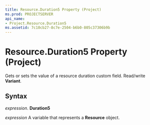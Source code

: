 ```yaml
---
title: Resource.Duration5 Property (Project)
ms.prod: PROJECTSERVER
api_name:
- Project.Resource.Duration5
ms.assetid: 7c10cb27-8c7e-2504-b6b0-805c37306b9b
---
```



# Resource.Duration5 Property (Project)

 Gets or sets the value of a resource duration custom field. Read/write **Variant**.


## Syntax

 _expression_. **Duration5**

 _expression_ A variable that represents a **Resource** object.


